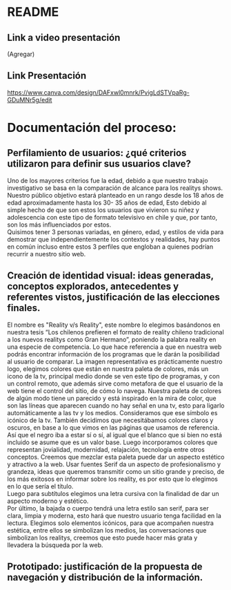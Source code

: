 # README
## Link a video presentación 
(Agregar)
## Link Presentación
https://www.canva.com/design/DAFxwl0mnrk/PvigLdSTVpaRg-GDuMNr5g/edit

# Documentación del proceso:

## Perfilamiento de usuarios: ¿qué criterios utilizaron para definir sus usuarios clave?

Uno de los mayores criterios fue la edad, debido a que nuestro trabajo investigativo se basa en la comparación de alcance para los realitys shows. Nuestro público objetivo estará planteado en un rango desde los 18 años de edad aproximadamente hasta los 30- 35 años de edad, Esto debido al simple hecho de que son estos los usuarios que vivieron su niñez y adolescencia con este tipo de formato televisivo en chile y que, por tanto, son los más influenciados por estos.  
Quisimos tener 3 personas variadas, en género, edad, y estilos de vida para demostrar que independientemente los contextos y realidades, hay puntos en común incluso entre estos 3 perfiles que engloban a quienes podrían recurrir a nuestro sitio web.

## Creación de identidad visual: ideas generadas, conceptos explorados, antecedentes y referentes vistos, justificación de las elecciones finales.

El nombre es "Reality v/s Reality", este nombre lo elegimos basándonos en nuestra tesis “Los chilenos prefieren el formato de reality chileno tradicional a los nuevos realitys como Gran Hermano”, poniendo la palabra reality en una especie de competencia. Lo que hace referencia a que en nuestra web podrás encontrar información de los programas que le darán la posibilidad al usuario de comparar. 
La imagen representativa es prácticamente nuestro logo, elegimos colores que están en nuestra paleta de colores, más un icono de la tv, principal medio donde se ven este tipo de programas, y con un control remoto, que además sirve como metafora de que el usuario de la web tiene el control del sitio, de cómo lo navega. 
Nuestra paleta de colores de algún modo tiene un parecido y está inspirado en la mira de color, que son las líneas que aparecen cuando no hay señal en una tv, esto para ligarlo automáticamente a las tv y los medios. Consideramos que ese símbolo es icónico de la tv. También decidimos que necesitábamos colores claros y oscuros, en base a lo que vimos en las páginas que usamos de referencia. Así que el negro iba a estar sí o sí, al igual que el blanco que si bien no está incluido se asume que es un valor base. Luego incorporamos colores que representan jovialidad, modernidad, relajación, tecnología entre otros conceptos. Creemos que mezclar esta paleta puede dar un aspecto estético y atractivo a la web. 
Usar fuentes Serif da un aspecto de profesionalismo y grandeza, ideas que queremos transmitir como un sitio grande y preciso, de los más exitosos en informar sobre los reality, es por esto que lo elegimos en lo que sería el título.  
Luego para subtítulos elegimos una letra cursiva con la finalidad de dar un aspecto moderno y estético.  
Por último, la bajada o cuerpo tendrá una letra estilo san serif, para ser clara, limpia y moderna, esto hará que nuestro usuario tenga facilidad en la lectura. 
Elegimos solo elementos icónicos, para que acompañen nuestra estética, entre ellos se simbolizan los medios, las conversaciones que simbolizan los realitys, creemos que esto puede hacer más grata y llevadera la búsqueda por la web. 
 
## Prototipado: justificación de la propuesta de navegación y distribución de la información.